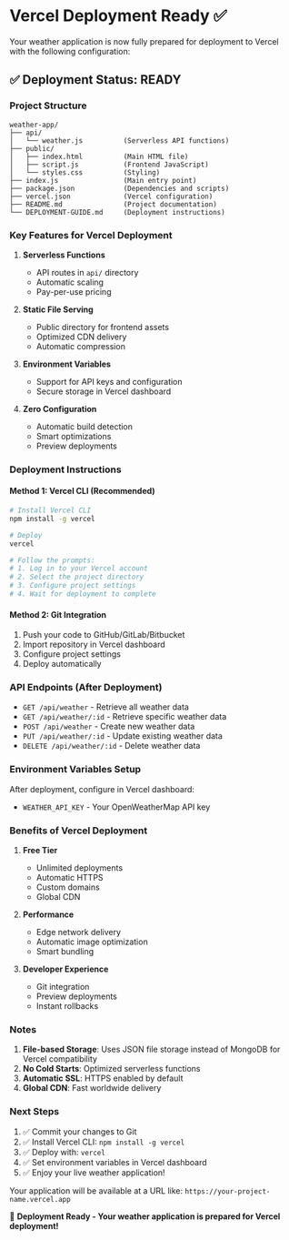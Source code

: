# Vercel Deployment Ready ✅

Your weather application is now fully prepared for deployment to Vercel with the following configuration:

## ✅ Deployment Status: READY

### Project Structure
```
weather-app/
├── api/
│   └── weather.js          (Serverless API functions)
├── public/
│   ├── index.html          (Main HTML file)
│   ├── script.js           (Frontend JavaScript)
│   └── styles.css          (Styling)
├── index.js                (Main entry point)
├── package.json            (Dependencies and scripts)
├── vercel.json             (Vercel configuration)
├── README.md               (Project documentation)
└── DEPLOYMENT-GUIDE.md     (Deployment instructions)
```

### Key Features for Vercel Deployment

1. **Serverless Functions**
   - API routes in `api/` directory
   - Automatic scaling
   - Pay-per-use pricing

2. **Static File Serving**
   - Public directory for frontend assets
   - Optimized CDN delivery
   - Automatic compression

3. **Environment Variables**
   - Support for API keys and configuration
   - Secure storage in Vercel dashboard

4. **Zero Configuration**
   - Automatic build detection
   - Smart optimizations
   - Preview deployments

### Deployment Instructions

#### Method 1: Vercel CLI (Recommended)
```bash
# Install Vercel CLI
npm install -g vercel

# Deploy
vercel

# Follow the prompts:
# 1. Log in to your Vercel account
# 2. Select the project directory
# 3. Configure project settings
# 4. Wait for deployment to complete
```

#### Method 2: Git Integration
1. Push your code to GitHub/GitLab/Bitbucket
2. Import repository in Vercel dashboard
3. Configure project settings
4. Deploy automatically

### API Endpoints (After Deployment)
- `GET /api/weather` - Retrieve all weather data
- `GET /api/weather/:id` - Retrieve specific weather data
- `POST /api/weather` - Create new weather data
- `PUT /api/weather/:id` - Update existing weather data
- `DELETE /api/weather/:id` - Delete weather data

### Environment Variables Setup
After deployment, configure in Vercel dashboard:
- `WEATHER_API_KEY` - Your OpenWeatherMap API key

### Benefits of Vercel Deployment

1. **Free Tier**
   - Unlimited deployments
   - Automatic HTTPS
   - Custom domains
   - Global CDN

2. **Performance**
   - Edge network delivery
   - Automatic image optimization
   - Smart bundling

3. **Developer Experience**
   - Git integration
   - Preview deployments
   - Instant rollbacks

### Notes

1. **File-based Storage**: Uses JSON file storage instead of MongoDB for Vercel compatibility
2. **No Cold Starts**: Optimized serverless functions
3. **Automatic SSL**: HTTPS enabled by default
4. **Global CDN**: Fast worldwide delivery

### Next Steps

1. ✅ Commit your changes to Git
2. ✅ Install Vercel CLI: `npm install -g vercel`
3. ✅ Deploy with: `vercel`
4. ✅ Set environment variables in Vercel dashboard
5. ✅ Enjoy your live weather application!

Your application will be available at a URL like: `https://your-project-name.vercel.app`

🎉 **Deployment Ready - Your weather application is prepared for Vercel deployment!**